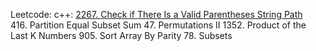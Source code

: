 Leetcode:
c++:
  [2267. Check if There Is a Valid Parentheses String Path](https://github.com/Double-T1/leetcode/blob/main/2201-2400/2267.%20Check%20if%20There%20Is%20a%20Valid%20Parentheses%20String%20Path/solution.cpp)\
  416. Partition Equal Subset Sum
  47. Permutations II
  1352. Product of the Last K Numbers
  905. Sort Array By Parity
  78. Subsets
